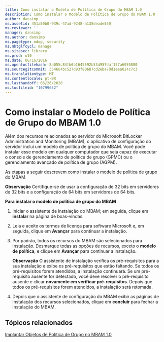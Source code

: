 ```yaml
---
title: Como instalar o Modelo de Política de Grupo do MBAM 1.0
description: Como instalar o Modelo de Política de Grupo do MBAM 1.0
author: dansimp
ms.assetid: 451a50b0-939c-47ad-9248-a138deade550
ms.reviewer: ''
manager: dansimp
ms.author: dansimp
ms.pagetype: mdop, security
ms.mktglfcycl: manage
ms.sitesec: library
ms.prod: w10
ms.date: 06/16/2016
ms.openlocfilehash: 8a055c84fb6b1645592b53d957daf157a6055880
ms.sourcegitcommit: 354664bc527d93f80687cd2eba70d1eea024c7c3
ms.translationtype: MT
ms.contentlocale: pt-BR
ms.lasthandoff: 06/26/2020
ms.locfileid: "10799652"
---
```

# Como instalar o Modelo de Política de Grupo do MBAM 1.0


Além dos recursos relacionados ao servidor do Microsoft BitLocker Administration and Monitoring (MBAM), o aplicativo de configuração do servidor inclui um modelo de política de grupo do MBAM. Você pode instalar esse modelo em qualquer computador que seja capaz de executar o console de gerenciamento de política de grupo (GPMC) ou o gerenciamento avançado de política de grupo (AGPM).

As etapas a seguir descrevem como instalar o modelo de política de grupo do MBAM.

**Observação**  Certifique-se de usar a configuração de 32 bits em servidores de 32 bits e a configuração de 64 bits em servidores de 64 bits.

 

**Para instalar o modelo de política de grupo do MBAM**

1.  Iniciar o assistente de instalação do MBAM; em seguida, clique em **instalar** na página de boas-vindas.

2.  Leia e aceite os termos de licença para software Microsoft e, em seguida, clique em **Avançar** para continuar a instalação.

3.  Por padrão, todos os recursos do MBAM são selecionados para instalação. Desmarque todas as opções de recursos, exceto o **modelo de política**, e clique em **Avançar** para continuar a instalação.

    **Observação**  O assistente de instalação verifica os pré-requisitos para a sua instalação e exibe os pré-requisitos que estão faltando. Se todos os pré-requisitos forem atendidos, a instalação continuará. Se um pré-requisito ausente for detectado, você deve resolver o pré-requisito ausente e clicar **novamente em verificar pré-requisitos**. Depois que todos os pré-requisitos forem atendidos, a instalação será retomada.

     

4.  Depois que o assistente de configuração do MBAM exibir as páginas de instalação dos recursos selecionados, clique em **concluir** para fechar a instalação do MBAM.

## Tópicos relacionados


[Implantar Objetos de Política de Grupo no MBAM 1.0](deploying-mbam-10-group-policy-objects.md)

 

 





